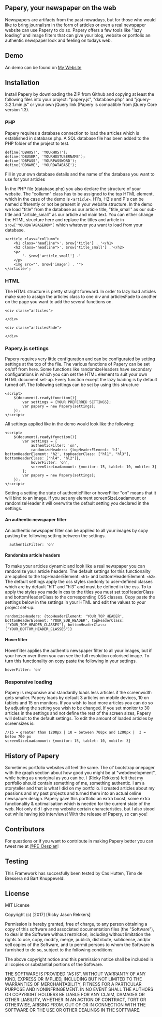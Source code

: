 ## Papery, your newspaper on the web

Newspapers are artifacts from the past nowadays, but for those who would like to bring journalism in the form of articles or even a real newspaper website can use Papery to do so.
Papery offers a few tools like "lazy loading" and image filters that can give your blog, website or portfolio an authentic newspaper look and feeling on todays web. 

## Demo
An demo can be found on [My Website](http://rickyrekkers.nl/Papery/index.php)

## Installation
Install Papery by downloading the ZIP from Github and copying at least the following files into your project: "papery.js", "database.php" and "jquery-3.2.1.min.js" or your own jQuery link (Papery is compatible from jQuery Core version 1.3). 

### PHP
Papery requires a database connection to load the articles which is established in database.php. A SQL database file has been added to the PHP folder of the project to test.
```
define('DBHOST', 'YOURHOST');
define('DBUSER', 'YOURHOSTUSERNAME');
define('DBPASS', 'YOURPASSWORD');
define('DBNAME', 'YOURDATABASE');
```
Fill in your own database details and the name of the database you want to use for your articles

Ìn the PHP file (database.php) you also declare the structure of your website. The "collumn" class has to be assigned to the top HTML element, which in the case of the demo is `<article>`. H1's, H2's and P's can be named differently or not be present in your website structure. In the demo we load "title" from the database as our article title, "title_small" as our sub-title and "article_small" as our article and main text. You can either change the HTML structure here and replace the titles and article in `$row['YOURDATABASEROW']` which whatever you want to load from your database.

```
<article class="collumn">
	<h1 class="headline">'. $row['title'] . '</h1>
	<h2 class="headline">'. $row['title_small'] .'</h2>
	<p>
		'. $row['article_small'] .'
	</p>
	<img src="'. $row['image'] . '"> 
</article>';
```

### HTML
The HTML structure is pretty straight foreward. In order to lazy load articles make sure to assign the articles class to one div and articlesFade to another on the page you want to add the several functions on. 
```
<div class="articles">
			
</div>
		
<div class="articlesFade">
			
</div>
```

### Papery.js settings
Papery requires very little configuration and can be configurated  by setting settings at the top of the file. The various functions of Papery can be set on/off from here. Some functions like randomizeHeaders have secondary configurations in which you can set the HTML element to suit your own HTML document set-up. Every function except the lazy loading is by default turned off. The following settings can be set by using this structure
```
<script>
	$(document).ready(function(){
		var settings = {YOUR PREFERRED SETTINGS};
		var papery = new Papery(settings);
	});
</script>
```

All settings applied like in the demo would look like the following:
```
<script>
	$(document).ready(function(){
		var settings = {
			authenticFilter: 'on',
			randomizeHeaders: {topHeaderElement: 'h1', bottomHeaderElement: 'h2', topHeaderClass: ["hl1", "hl3"], bottomHeaderClass: ["hl4", "hl2"]},
			hoverFilter: 'on',
			screenSizeLoadamount: {monitor: 15, tablet: 10, mobile: 3}
		};
		var papery = new Papery(settings);
	});
</script>
```
Setting a setting the state of authenticFilter or hoverFilter "on" means that it will bind to an image. If you set any element screenSizeLoadamount or randomizeHeader it will overwrite the default setting you declared in the settings.

#### An authentic newspaper filter
An authentic newspaper filter can be applied to all your images by copy pasting the following setting between the settings.  

```
  authenticFilter: 'on'
```

#### Randomize article headers
To make your articles dynamic and look like a real newspaper you can randomize your article headers. The default settings for this functionality are applied to the topHeaderElement: `<h1>` and bottomHeaderElement: `<h2>`. The default settings apply the css styles randonly to user-defined classes which are by default "hl1" and "hl3" and must be defined in the css. To to apply the styles you made in css to the titles you must set topHeaderClass and bottomHeaderClass to the corresponding CSS classes. Copy paste the settings below in the settings in your HTML and edit the values to your project set-up. 

```
randomizeHeaders: {topHeaderElement: 'YOUR_TOP_HEADER', bottomHeaderElement: 'YOUR_SUB_HEADER', topHeaderClass: ["YOUR_TOP_HEADER_CLASSES"], bottomHeaderClass: ["YOUR_BOTTOM_HEADER_CLASSES"]}
```

#### Hoverfilter
Hoverfilter applies the authentic newspaper filter to all your images, but if your hover over them you can see the full resolution colorised image. To turn this functionality on copy paste the following in your settings.
```
hoverFilter: 'on'
```

### Responsive loading
Papery is responsive and standardly loads less articles if the screenwidth gets smaller. Papery loads by default 3 articles on mobile devices, 10 on tablets and 15 on monitors. If you wish to load more articles you can do so by adjusting the setting you wish to be changed. If you set monitor to 30 articles in the settings and not define the rest of the screen sizes, Papery will default to the default settings. To edit the amount of loaded articles by screensizes is:
```
//15 = greater than 1200px | 10 = between 700px and 1200px |  3 = below 700 px
screenSizeLoadamount: {monitor: 15, tablet: 10, mobile: 3} 
```


## History of Papery

Sometimes portfolio websites all feel the same. The ol' bootstrap onepager with the graph section about how good you might be at "webdevelopment", while being as unoriginal as you can be. I (Ricky Rekkers)
felt that my portfolio should contain something of me, something authentic. I am a storyteller and that is what I did on my portfolio. I created articles about my passions and my past projects and turned them into an actual online newspaper design. Papery gave this portfolio an extra boost, some extra functionality & optimalisation which is needed for the current state of the web. Not only did I give my website certain characteristics, but I also stood out while having job interviews! With the release of Papery, so can you! 


## Contributors

For questions or if you want to contribute in making Papery better you can tweet me at [@PE_Despian](https://twitter.com/peDespian "My Twitter")!

## Testing
This Framework has succesfully been tested by Cas Hutten, Timo de Bressera nd Bart Knuppeveld.

## License

MIT License

Copyright (c) [2017] [Ricky Jason Rekkers]

Permission is hereby granted, free of charge, to any person obtaining a copy
of this software and associated documentation files (the "Software"), to deal
in the Software without restriction, including without limitation the rights
to use, copy, modify, merge, publish, distribute, sublicense, and/or sell
copies of the Software, and to permit persons to whom the Software is
furnished to do so, subject to the following conditions:

The above copyright notice and this permission notice shall be included in all
copies or substantial portions of the Software.

THE SOFTWARE IS PROVIDED "AS IS", WITHOUT WARRANTY OF ANY KIND, EXPRESS OR
IMPLIED, INCLUDING BUT NOT LIMITED TO THE WARRANTIES OF MERCHANTABILITY,
FITNESS FOR A PARTICULAR PURPOSE AND NONINFRINGEMENT. IN NO EVENT SHALL THE
AUTHORS OR COPYRIGHT HOLDERS BE LIABLE FOR ANY CLAIM, DAMAGES OR OTHER
LIABILITY, WHETHER IN AN ACTION OF CONTRACT, TORT OR OTHERWISE, ARISING FROM,
OUT OF OR IN CONNECTION WITH THE SOFTWARE OR THE USE OR OTHER DEALINGS IN THE
SOFTWARE.